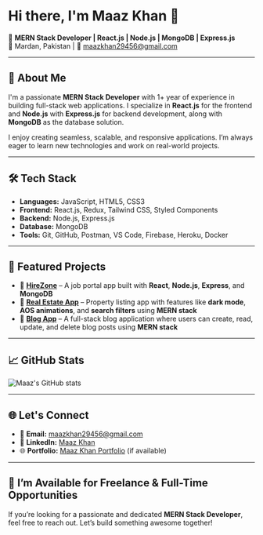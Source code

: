 # Hi there, I'm Maaz Khan 👋

🎯 **MERN Stack Developer | React.js | Node.js | MongoDB | Express.js**  
📍 Mardan, Pakistan | 📧 maazkhan29456@gmail.com  

---

## 🚀 About Me

I'm a passionate **MERN Stack Developer** with 1+ year of experience in building full-stack web applications. I specialize in **React.js** for the frontend and **Node.js** with **Express.js** for backend development, along with **MongoDB** as the database solution.

I enjoy creating seamless, scalable, and responsive applications. I’m always eager to learn new technologies and work on real-world projects.

---

## 🛠️ Tech Stack

- **Languages:** JavaScript, HTML5, CSS3
- **Frontend:** React.js, Redux, Tailwind CSS, Styled Components
- **Backend:** Node.js, Express.js
- **Database:** MongoDB
- **Tools:** Git, GitHub, Postman, VS Code, Firebase, Heroku, Docker

---

## 📌 Featured Projects

- 🔹 [**HireZone**](https://github.com/DevMaaz29456/online-jobportal-app) – A job portal app built with **React**, **Node.js**, **Express**, and **MongoDB**
- 🔹 [**Real Estate App**](https://github.com/DevMaaz29456/react-realestate-app) – Property listing app with features like **dark mode**, **AOS animations**, and **search filters** using **MERN stack**
- 🔹 [**Blog App**](https://github.com/DevMaaz29456/Blog-App) – A full-stack blog application where users can create, read, update, and delete blog posts using **MERN stack**

---

## 📈 GitHub Stats

![Maaz's GitHub stats](https://github-readme-stats.vercel.app/api?username=DevMaaz29456&show_icons=true&theme=tokyonight)

---

## 🌐 Let's Connect

- 📧 **Email:** maazkhan29456@gmail.com  
- 💼 **LinkedIn:** [Maaz Khan](https://www.linkedin.com/in/maazkhan29456)  
- 🌐 **Portfolio:** [Maaz Khan Portfolio](https://portfolio.maazkhan.com) (if available)

---

## 📝 I’m Available for Freelance & Full-Time Opportunities
If you’re looking for a passionate and dedicated **MERN Stack Developer**, feel free to reach out. Let’s build something awesome together!  
